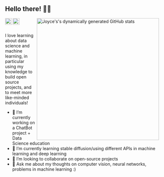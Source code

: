 <!--
**joycechungyt/joycechungyt** is a ✨ _special_ ✨ repository because its `README.md` (this file) appears on your GitHub profile.

Here are some ideas to get you started:

- 🔭 I’m currently working on ...
- 🌱 I’m currently learning ...
- 👯 I’m looking to collaborate on ...
- 🤔 I’m looking for help with ...
- 💬 Ask me about ...
- 📫 How to reach me: ...
- 😄 Pronouns: ...
- ⚡ Fun fact: ...
-->

## Hello there! 👋🏻

<link rel="stylesheet" href="https://use.fontawesome.com/releases/v5.6.1/css/all.css" integrity="sha384-gfdkjb5BdAXd+lj+gudLWI+BXq4IuLW5IT+brZEZsLFm++aCMlF1V92rMkPaX4PP" crossorigin="anonymous">

[<img align="right" width="400" alt="Joyce's's dynamically generated GitHub stats" src="https://github-readme-stats.vercel.app/api?username=joycechungyt&show_icons=true&title_color=598432&icon_color=94AE16&bg_color=ffffff&border_color=598432&text_color=173552"/>](https://github.com/joycechungyt/)

<!--Mastodon verification-->
<link rel="me" href="https://github.com/joycechungyt">
  <img align="left" alt="Joyce's Github" width="22px" src="https://cdn.jsdelivr.net/npm/simple-icons@v3/icons/github.svg" />
</a>
<a href="https://www.linkedin.com/in/joycechungyt/">
  <img align="left" alt="Joyce's LinkedIn" width="22px" src="https://cdn.jsdelivr.net/npm/simple-icons@v3/icons/linkedin.svg" />
</a>
<br/><br/>

I love learning about data science and machine learning, in particular using my knowledge to build open source projects, and to meet more like-minded individuals!

- 🔭 I’m currently working on a ChatBot project + Data Science education
- 🌱 I’m currently learning stable diffusion/using different APIs in machine learning and deep learning 
- 👯 I’m looking to collaborate on open-source projects
- 💬 Ask me about my thoughts on computer vision, neural networks, problems in machine learning :) 

